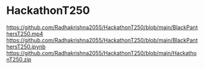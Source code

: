 # HackathonT250
https://github.com/Radhakrishna2055/HackathonT250/blob/main/BlackPanthersT250.mp4
https://github.com/Radhakrishna2055/HackathonT250/blob/main/BlackPanthersT250.ipynb
https://github.com/Radhakrishna2055/HackathonT250/blob/main/HackathonT250.zip

